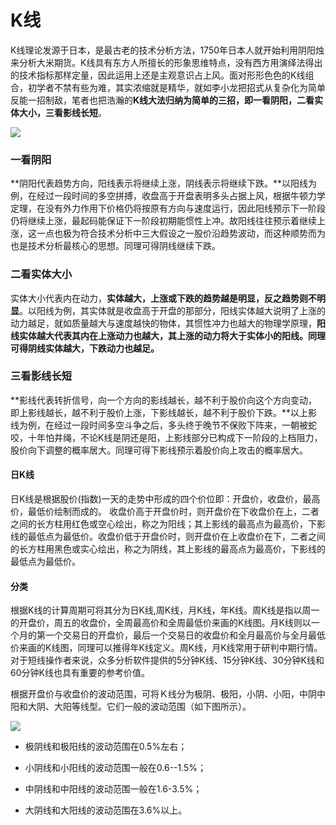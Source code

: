 # K线

K线理论发源于日本，是最古老的技术分析方法，1750年日本人就开始利用阴阳烛来分析大米期货。K线具有东方人所擅长的形象思维特点，没有西方用演绎法得出的技术指标那样定量，因此运用上还是主观意识占上风。面对形形色色的K线组合，初学者不禁有些为难，其实浓缩就是精华，就如李小龙把招式从复杂化为简单反能一招制敌，笔者也把浩瀚的**K线大法归纳为简单的三招，即一看阴阳，二看实体大小，三看影线长短**。

![](https://gitee.com/sysker/picBed/raw/master/images/20200413223420.png)

### 一看阴阳

**阴阳代表趋势方向，阳线表示将继续上涨，阴线表示将继续下跌。**以阳线为例，在经过一段时间的多空拼搏，收盘高于开盘表明多头占据上风，根据牛顿力学定理，在没有外力作用下价格仍将按原有方向与速度运行，因此阳线预示下一阶段仍将继续上涨，最起码能保证下一阶段初期能惯性上冲。故阳线往往预示着继续上涨，这一点也极为符合技术分析中三大假设之一股价沿趋势波动，而这种顺势而为也是技术分析最核心的思想。同理可得阴线继续下跌。

### 二看实体大小

实体大小代表内在动力，**实体越大，上涨或下跌的趋势越是明显，反之趋势则不明显**。以阳线为例，其实体就是收盘高于开盘的那部分，阳线实体越大说明了上涨的动力越足，就如质量越大与速度越快的物体，其惯性冲力也越大的物理学原理，**阳线实体越大代表其内在上涨动力也越大，其上涨的动力将大于实体小的阳线。同理可得阴线实体越大，下跌动力也越足。**

### 三看影线长短

**影线代表转折信号，向一个方向的影线越长，越不利于股价向这个方向变动，即上影线越长，越不利于股价上涨，下影线越长，越不利于股价下跌。**以上影线为例，在经过一段时间多空斗争之后，多头终于晚节不保败下阵来，一朝被蛇咬，十年怕井绳，不论K线是阴还是阳，上影线部分已构成下一阶段的上档阻力，股价向下调整的概率居大。同理可得下影线预示着股价向上攻击的概率居大。

#### 日K线

日K线是根据股价(指数)一天的走势中形成的四个价位即：开盘价，收盘价，最高价，最低价绘制而成的。 收盘价高于开盘价时，则开盘价在下收盘价在上，二者之间的长方柱用红色或空心绘出，称之为阳线；其上影线的最高点为最高价，下影线的最低点为最低价。收盘价低于开盘价时，则开盘价在上收盘价在下，二者之间的长方柱用黑色或实心绘出，称之为阴线，其上影线的最高点为最高价，下影线的最低点为最低价。

#### 分类

根据K线的计算周期可将其分为日K线,周K线，月K线，年K线。周K线是指以周一的开盘价，周五的收盘价，全周最高价和全周最低价来画的K线图。月K线则以一个月的第一个交易日的开盘价，最后一个交易日的收盘价和全月最高价与全月最低价来画的K线图，同理可以推得年K线定义。周K线，月K线常用于研判中期行情。对于短线操作者来说，众多分析软件提供的5分钟K线、15分钟K线、30分钟K线和60分钟K线也具有重要的参考价值。

根据开盘价与收盘价的波动范围，可将Ｋ线分为极阴、极阳，小阴、小阳，中阴中阳和大阴、大阳等线型。它们一般的波动范围（如下图所示）。

![](https://gitee.com/sysker/picBed/raw/master/images/20200413225550.png)

- 极阴线和极阳线的波动范围在0.5%左右；

- 小阴线和小阳线的波动范围一般在0.6--1.5%；

- 中阴线和中阳线的波动范围一般在1.6-3.5%；

- 大阴线和大阳线的波动范围在3.6%以上。

  